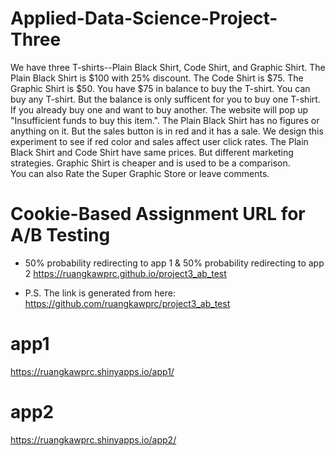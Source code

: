 # Applied-Data-Science-Project-Three

We have three T-shirts--Plain Black Shirt, Code Shirt, and Graphic Shirt. The Plain Black Shirt is $100 with 25% discount. The Code Shirt is $75. The Graphic Shirt is $50. You have $75 in balance to buy the T-shirt. You can buy any T-shirt. But the balance is only sufficent for you to buy one T-shirt. If you already buy one and want to buy another. The website will pop up "Insufficient funds to buy this item.". The Plain Black Shirt has no figures or anything on it. But the sales button is in red and it has a sale. We design this experiment to see if red color and sales affect user click rates. The Plain Black Shirt and Code Shirt have same prices. But different marketing strategies. Graphic Shirt is cheaper and is used to be a comparison.  
You can also Rate the Super Graphic Store or leave comments. 

# Cookie-Based Assignment URL for A/B Testing
- 50% probability redirecting to app 1 & 50% probability redirecting to app 2
https://ruangkawprc.github.io/project3_ab_test

- P.S. The link is generated from here: https://github.com/ruangkawprc/project3_ab_test

# app1
https://ruangkawprc.shinyapps.io/app1/

# app2
https://ruangkawprc.shinyapps.io/app2/
